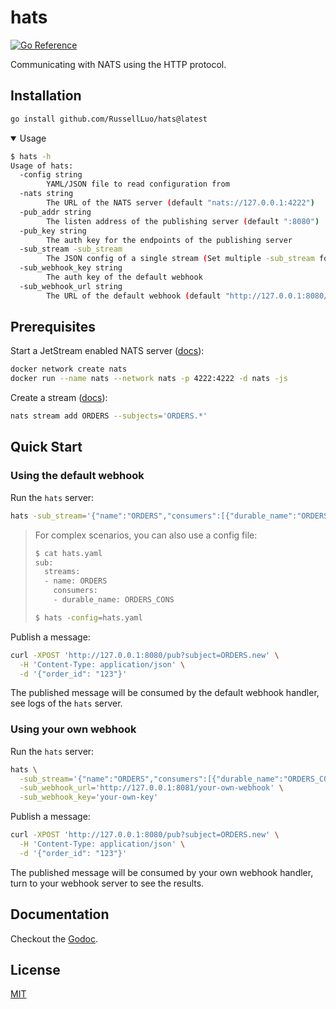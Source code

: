 # hats

[![Go Reference](https://pkg.go.dev/badge/RussellLuo/hats/vulndb.svg)][1]

Communicating with NATS using the HTTP protocol.


## Installation

```bash
go install github.com/RussellLuo/hats@latest
```

<details open>
  <summary> Usage </summary>

```bash
$ hats -h
Usage of hats:
  -config string
    	YAML/JSON file to read configuration from
  -nats string
    	The URL of the NATS server (default "nats://127.0.0.1:4222")
  -pub_addr string
    	The listen address of the publishing server (default ":8080")
  -pub_key string
    	The auth key for the endpoints of the publishing server
  -sub_stream -sub_stream
    	The JSON config of a single stream (Set multiple -sub_stream for multiple streams)
  -sub_webhook_key string
    	The auth key of the default webhook
  -sub_webhook_url string
    	The URL of the default webhook (default "http://127.0.0.1:8080/webhook")
```

</details>


## Prerequisites

Start a JetStream enabled NATS server ([docs][2]):

```bash
docker network create nats
docker run --name nats --network nats -p 4222:4222 -d nats -js
```

Create a stream ([docs][3]):

```bash
nats stream add ORDERS --subjects='ORDERS.*'
```


## Quick Start

### Using the default webhook

Run the `hats` server:

```bash
hats -sub_stream='{"name":"ORDERS","consumers":[{"durable_name":"ORDERS_CONS"}]}'
```

> For complex scenarios, you can also use a config file:
>
> ```bash
> $ cat hats.yaml
> sub:
>   streams:
>   - name: ORDERS
>     consumers:
>     - durable_name: ORDERS_CONS
>
> $ hats -config=hats.yaml
> ```

Publish a message:

```bash
curl -XPOST 'http://127.0.0.1:8080/pub?subject=ORDERS.new' \
  -H 'Content-Type: application/json' \
  -d '{"order_id": "123"}'
```

The published message will be consumed by the default webhook handler, see logs of the `hats` server.

### Using your own webhook

Run the `hats` server:

```bash
hats \
  -sub_stream='{"name":"ORDERS","consumers":[{"durable_name":"ORDERS_CONS"}]}' \
  -sub_webhook_url='http://127.0.0.1:8081/your-own-webhook' \
  -sub_webhook_key='your-own-key'
```

Publish a message:

```bash
curl -XPOST 'http://127.0.0.1:8080/pub?subject=ORDERS.new' \
  -H 'Content-Type: application/json' \
  -d '{"order_id": "123"}'
```

The published message will be consumed by your own webhook handler, turn to your webhook server to see the results.


## Documentation

Checkout the [Godoc][1].


## License

[MIT](LICENSE)


[1]: https://pkg.go.dev/github.com/RussellLuo/hats
[2]: https://docs.nats.io/running-a-nats-service/nats_docker/jetstream_docker
[3]: https://docs.nats.io/nats-concepts/jetstream/streams
